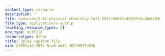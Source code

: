 ```yaml
---
content_type: resource
description: ''
file: /courses/5-61-physical-chemistry-fall-2017/b689fc40397c5ea0a64338299557e676_3126562.vtt
file_type: application/x-subrip
learning_resource_types: []
ocw_type: OCWFile
resourcetype: Other
title: 3play caption file
uid: b689fc40-397c-5ea0-a643-38299557e676
---
```

